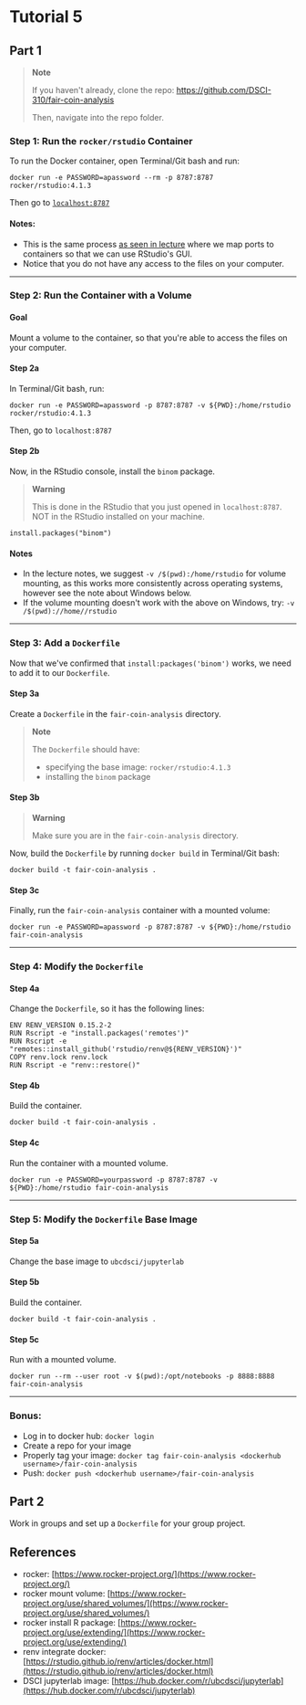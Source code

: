# Tutorial 5

## Part 1

> **Note**
> 
> If you haven't already, clone the repo: https://github.com/DSCI-310/fair-coin-analysis
> 
> Then, navigate into the repo folder.


### Step 1: Run the `rocker/rstudio` Container
To run the Docker container, open Terminal/Git bash and run:

```
docker run -e PASSWORD=apassword --rm -p 8787:8787 rocker/rstudio:4.1.3
```
 
Then go to [`localhost:8787`](localhost:8787)

#### Notes:
  - This is the same process [as seen in lecture](https://ubc-dsci.github.io/reproducible-and-trustworthy-workflows-for-data-science/materials/lectures/05-containerization.html#mapping-ports-to-containers-with-web-apps) where we map ports to containers so that we can use RStudio's GUI.
  - Notice that you do not have any access to the files on your computer.

---

### Step 2: Run the Container with a Volume

#### Goal
Mount a volume to the container, so that you're able to access the files on your computer.

#### Step 2a
In Terminal/Git bash, run: 

```
docker run -e PASSWORD=apassword -p 8787:8787 -v ${PWD}:/home/rstudio rocker/rstudio:4.1.3
```

Then, go to `localhost:8787`

#### Step 2b
Now, in the RStudio console, install the `binom` package.

> **Warning**
> 
> This is done in the RStudio that you just opened in `localhost:8787`. NOT in the RStudio installed on your machine.


```
install.packages("binom")
```

#### Notes
- In the lecture notes, we suggest `-v /$(pwd):/home/rstudio` for volume mounting, as this works more consistently across operating systems, however see the note about Windows below.
- If the volume mounting doesn't work with the above on Windows, try: `-v /$(pwd)://home//rstudio`

---

### Step 3: Add a `Dockerfile`

Now that we've confirmed that `install:packages('binom')` works, we need to add it to our `Dockerfile`. 

#### Step 3a
Create a `Dockerfile` in the `fair-coin-analysis` directory. 

> **Note**
>
> The `Dockerfile` should have:
> - specifying the base image: `rocker/rstudio:4.1.3`
> - installing the `binom` package


#### Step 3b

> **Warning**
>
> Make sure you are in the `fair-coin-analysis` directory.

Now, build the `Dockerfile` by running `docker build` in Terminal/Git bash:
 
```
docker build -t fair-coin-analysis .
```

#### Step 3c
Finally, run the `fair-coin-analysis` container with a mounted volume: 

```
docker run -e PASSWORD=apassword -p 8787:8787 -v ${PWD}:/home/rstudio fair-coin-analysis
```

---

### Step 4: Modify the `Dockerfile`

#### Step 4a
Change the `Dockerfile`, so it has the following lines:

```
ENV RENV_VERSION 0.15.2-2
RUN Rscript -e "install.packages('remotes')"
RUN Rscript -e "remotes::install_github('rstudio/renv@${RENV_VERSION}')"
COPY renv.lock renv.lock
RUN Rscript -e "renv::restore()"
```

#### Step 4b
Build the container.

```
docker build -t fair-coin-analysis .
```

#### Step 4c
Run the container with a mounted volume.

```
docker run -e PASSWORD=yourpassword -p 8787:8787 -v ${PWD}:/home/rstudio fair-coin-analysis
```

---

### Step 5: Modify the `Dockerfile` Base Image

#### Step 5a
Change the base image to `ubcdsci/jupyterlab`

#### Step 5b
Build the container.

 ```
 docker build -t fair-coin-analysis .
 ```

#### Step 5c
Run with a mounted volume.
```
docker run --rm --user root -v $(pwd):/opt/notebooks -p 8888:8888 fair-coin-analysis
```

---

### Bonus:
- Log in to docker hub: `docker login`
- Create a repo for your image
- Properly tag your image: `docker tag fair-coin-analysis <dockerhub username>/fair-coin-analysis`
- Push: `docker push <dockerhub username>/fair-coin-analysis`


## Part 2

Work in groups and set up a `Dockerfile` for your group project.


## References

- rocker: [https://www.rocker-project.org/](https://www.rocker-project.org/)
- rocker mount volume: [https://www.rocker-project.org/use/shared_volumes/](https://www.rocker-project.org/use/shared_volumes/)
- rocker install R package: [https://www.rocker-project.org/use/extending/](https://www.rocker-project.org/use/extending/)
- renv integrate docker: [https://rstudio.github.io/renv/articles/docker.html](https://rstudio.github.io/renv/articles/docker.html)
- DSCI jupyterlab image: [https://hub.docker.com/r/ubcdsci/jupyterlab](https://hub.docker.com/r/ubcdsci/jupyterlab)
